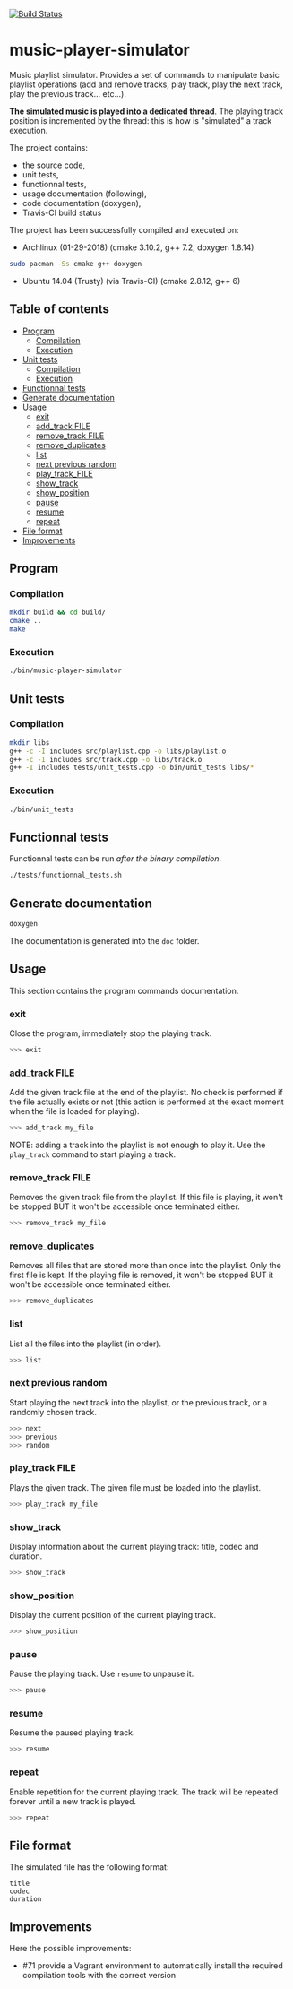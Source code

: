 [![Build Status](https://travis-ci.org/jean553/music-player-simulator.svg?branch=master)](https://travis-ci.org/jean553/music-player-simulator)

# music-player-simulator

Music playlist simulator. Provides a set of commands to manipulate basic playlist operations
(add and remove tracks, play track, play the next track, play the previous track... etc...).

**The simulated music is played into a dedicated thread**.
The playing track position is incremented by the thread: this is how is "simulated" a track execution.

The project contains:
 * the source code,
 * unit tests,
 * functionnal tests,
 * usage documentation (following),
 * code documentation (doxygen),
 * Travis-CI build status

The project has been successfully compiled and executed on:

 * Archlinux (01-29-2018)
   (cmake 3.10.2, g++ 7.2, doxygen 1.8.14)

```sh
sudo pacman -Ss cmake g++ doxygen
```

 * Ubuntu 14.04 (Trusty) (via Travis-CI)
   (cmake 2.8.12, g++ 6)

## Table of contents

 - [Program](#program)
    * [Compilation](#compilation)
    * [Execution](#execution)
 - [Unit tests](#unit-tests)
    * [Compilation](#compilation)
    * [Execution](#execution)
 - [Functionnal tests](#functionnal-tests)
 - [Generate documentation](#generate-documentation)
 - [Usage](#usage)
    * [exit](#exit)
    * [add_track FILE](#add-track-FILE)
    * [remove_track FILE](#remove-track-FILE)
    * [remove_duplicates](#remove-duplicates)
    * [list](#list)
    * [next previous random](#next-previous-random)
    * [play_track_FILE](#play-track-FILE)
    * [show_track](#show-track)
    * [show_position](#show-position)
    * [pause](#pause)
    * [resume](#resume)
    * [repeat](#repeat)
 - [File format](#file-format)
 - [Improvements](#improvements)

## Program

### Compilation

```sh
mkdir build && cd build/
cmake ..
make
```

### Execution

```sh
./bin/music-player-simulator
```

## Unit tests

### Compilation

```sh
mkdir libs
g++ -c -I includes src/playlist.cpp -o libs/playlist.o
g++ -c -I includes src/track.cpp -o libs/track.o
g++ -I includes tests/unit_tests.cpp -o bin/unit_tests libs/*
```

### Execution

```sh
./bin/unit_tests
```

## Functionnal tests

Functionnal tests can be run *after the binary compilation*.

```sh
./tests/functionnal_tests.sh
```

## Generate documentation

```sh
doxygen
```

The documentation is generated into the `doc` folder.

## Usage

This section contains the program commands documentation.

### exit

Close the program, immediately stop the playing track.

```sh
>>> exit
```

### add_track FILE

Add the given track file at the end of the playlist.
No check is performed if the file actually exists or not
(this action is performed at the exact moment when the file is loaded for playing).

```sh
>>> add_track my_file
```

NOTE: adding a track into the playlist is not enough to play it.
Use the `play_track` command to start playing a track.

### remove_track FILE

Removes the given track file from the playlist.
If this file is playing, it won't be stopped BUT it won't be accessible once terminated either.

```sh
>>> remove_track my_file
```

### remove_duplicates

Removes all files that are stored more than once into the playlist.
Only the first file is kept.
If the playing file is removed, it won't be stopped BUT it won't be accessible once terminated either.

```sh
>>> remove_duplicates
```

### list

List all the files into the playlist (in order).

```sh
>>> list
```

### next previous random

Start playing the next track into the playlist, or the previous track,
or a randomly chosen track.

```sh
>>> next
>>> previous
>>> random
```

### play_track FILE

Plays the given track. The given file must be loaded into the playlist.

```sh
>>> play_track my_file
```

### show_track

Display information about the current playing track: title, codec and duration.

```sh
>>> show_track
```

### show_position

Display the current position of the current playing track.

```sh
>>> show_position
```

### pause

Pause the playing track. Use `resume` to unpause it.

```sh
>>> pause
```

### resume

Resume the paused playing track.

```sh
>>> resume
```

### repeat

Enable repetition for the current playing track. The track will be repeated
forever until a new track is played.

```sh
>>> repeat
```

## File format

The simulated file has the following format:

```
title
codec
duration
```

## Improvements

Here the possible improvements:
 * #71 provide a Vagrant environment to automatically install the required compilation tools with the correct version
